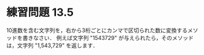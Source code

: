 # 練習問題 13.5
10進数を含む文字列を，右から3桁ごとにカンマで区切られた数に変換するメソッドを書きなさい．
例えば文字列 "1543729" が与えられたら，そのメソッドは，文字列 "1,543,729" を返します．
